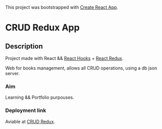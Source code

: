 This project was bootstrapped with [Create React App](https://github.com/facebook/create-react-app).

# CRUD Redux App

## Description

Project made with React && [React Hooks](https://en.reactjs.org/docs/hooks-intro.html) + [React Redux](https://es.redux.js.org/docs/basico/uso-con-react.html).

Web for books management, allows all CRUD operations, using a db json server.

### Aim

Learning && Portfolio purpouses.


### Deployment link

Aviable at [CRUD Redux](https://elastic-chandrasekhar-0f4e80.netlify.com).